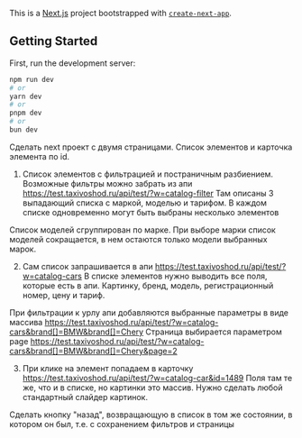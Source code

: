 This is a [Next.js](https://nextjs.org/) project bootstrapped with [`create-next-app`](https://github.com/vercel/next.js/tree/canary/packages/create-next-app).

## Getting Started

First, run the development server:

```bash
npm run dev
# or
yarn dev
# or
pnpm dev
# or
bun dev
```

Сделать next проект с двумя страницами.
Список элементов и карточка элемента по id.

1) Список элементов с фильтрацией и постраничным разбиением.
   Возможные фильтры можно забрать из апи https://test.taxivoshod.ru/api/test/?w=catalog-filter
   Там описаны 3 выпадающий списка с маркой, моделью и тарифом. В каждом списке одновременно могут быть выбраны несколько элементов

Список моделей сгруппирован по марке. При выборе марки список моделей сокращается, в нем остаются только модели выбранных марок.

2) Сам список запрашивается в апи https://test.taxivoshod.ru/api/test/?w=catalog-cars
   В списке элементов нужно выводить все поля, которые есть в апи. Картинку, бренд, модель, регистрационный номер, цену и тариф.

При фильтрации к урлу апи добавляются выбранные параметры в виде массива
https://test.taxivoshod.ru/api/test/?w=catalog-cars&brand[]=BMW&brand[]=Chery
Страница выбирается параметром page
https://test.taxivoshod.ru/api/test/?w=catalog-cars&brand[]=BMW&brand[]=Chery&page=2

3) При клике на элемент попадаем в карточку
   https://test.taxivoshod.ru/api/test/?w=catalog-car&id=1489
   Поля там те же, что и в списке, но картинки это массив. Нужно сделать любой стандартный слайдер картинок.

Сделать кнопку "назад", возвращающую в список в том же состоянии, в котором он был, т.е. с сохранением фильтров и страницы
